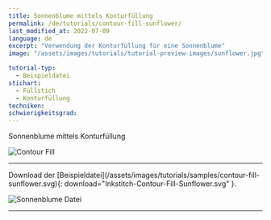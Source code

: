 ```yaml
---
title: Sonnenblume mittels Konturfüllung 
permalink: /de/tutorials/contour-fill-sunflower/
last_modified_at: 2022-07-09
language: de
excerpt: "Verwendung der Konturfüllung für eine Sonnenblume"
image: "/assets/images/tutorials/tutorial-preview-images/sunflower.jpg"

tutorial-typ:
  - Beispieldatei
stichart: 
  - Füllstich
  - Konturfüllung
techniken:
schwierigkeitsgrad:
---
```

 Sonnenblume mittels Konturfüllung 
 
![Contour Fill](/assets/images/tutorials/tutorial-preview-images/sunflower.jpg)


<hr>
Download der [Beispieldatei](/assets/images/tutorials/samples/contour-fill-sunflower.svg){: download="Inkstitch-Contour-Fill-Sunflower.svg" }. 

![Sonnenblume Datei](/assets/images/tutorials/samples/contour-fill-sunflower.svg)

<hr>
